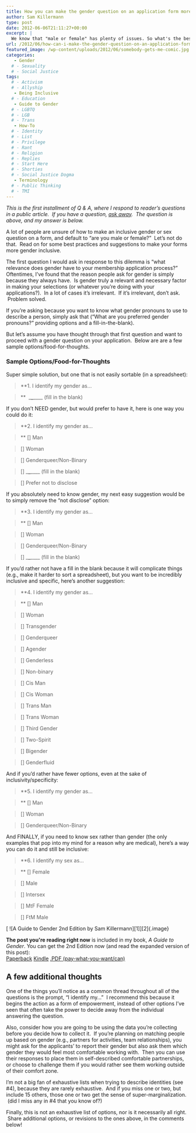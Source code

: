 ```yaml
---
title: How you can make the gender question on an application form more inclusive
author: Sam Killermann
type: post
date: 2012-06-06T21:11:27+00:00
excerpt: |
  We know that "male or female" has plenty of issues. So what's the best way? Here are a few options to get you started.
url: /2012/06/how-can-i-make-the-gender-question-on-an-application-form-more-inclusive/
featured_image: /wp-content/uploads/2012/06/somebody-gets-me-comic.jpg
categories: 
   - Gender
  # - Sexuality
  # - Social Justice
tags:
  # - Activism
  # - Allyship
   - Being Inclusive
  # - Education
   - Guide to Gender
  # - LGBTQ
  # - LGB
  # - Trans
   - How-To
  # - Identity
  # - List
  # - Privilege
  # - Rant
  # - Religion
  # - Replies
  # - Start Here
  # - Shorties
  # - Social Justice Dogma
   - Terminology
  # - Public Thinking
  # - TMI
---
```

<address>
  This is the first installment of Q & A, where I respond to reader&#8217;s questions in a public article.  If you have a question, <a title="Contact" href="/contact/">ask away</a>.  The question is above, and my answer is below.
</address>

A lot of people are unsure of how to make an inclusive gender or sex question on a form, and default to &#8220;are you male or female?&#8221;  Let&#8217;s not do that.  Read on for some best practices and suggestions to make your forms more gender inclusive.
  
<!--more-->

The first question I would ask in response to this dilemma is &#8220;what relevance does gender have to your membership application process?&#8221; Oftentimes, I&#8217;ve found that the reason people ask for gender is simply because they always have.  Is gender truly a relevant and necessary factor in making your selections (or whatever you&#8217;re doing with your applications?).  In a lot of cases it&#8217;s irrelevant.  If it&#8217;s irrelevant, don&#8217;t ask.  Problem solved.

If you&#8217;re asking because you want to know what gender pronouns to use to describe a person, simply ask that (&#8220;What are you preferred gender pronouns?&#8221; providing options and a fill-in-the-blank).

But let&#8217;s assume you have thought through that first question and want to proceed with a gender question on your application.  Below are are a few sample options/food-for-thoughts.

### Sample Options/Food-for-Thoughts

Super simple solution, but one that is not easily sortable (in a spreadsheet):

> **1. I identify my gender as&#8230;
  
>**  \___\___\____ (fill in the blank)

If you don&#8217;t NEED gender, but would prefer to have it, here is one way you could do it:

> **2. I identify my gender as&#8230;
  
>** [] Man
  
> [] Woman
  
> [] Genderqueer/Non-Binary
  
> [] \___\___\____ (fill in the blank)
  
> [] Prefer not to disclose

If you absolutely need to know gender, my next easy suggestion would be to simply remove the &#8220;not disclose&#8221; option:

> **3. I identify my gender as&#8230;
  
>** [] Man
  
> [] Woman
  
> [] Genderqueer/Non-Binary
  
> [] \___\___\____ (fill in the blank)

If you&#8217;d rather not have a fill in the blank because it will complicate things (e.g., make it harder to sort a spreadsheet), but you want to be incredibly inclusive and specific, here&#8217;s another suggestion:

> **4. I identify my gender as&#8230;
  
>** [] Man
  
> [] Woman
  
> [] Transgender
  
> [] Genderqueer
  
> [] Agender
  
> [] Genderless
  
> [] Non-binary
  
> [] Cis Man
  
> [] Cis Woman
  
> [] Trans Man
  
> [] Trans Woman
  
> [] Third Gender
  
> [] Two-Spirit
  
> [] Bigender
  
> [] Genderfluid

And if you&#8217;d rather have fewer options, even at the sake of inclusivity/specificity:

> **5. I identify my gender as&#8230;
  
>** [] Man
  
> [] Woman
  
> [] Genderqueer/Non-Binary

And FINALLY, if you need to know sex rather than gender (the only examples that pop into my mind for a reason why are medical), here&#8217;s a way you can do it and still be inclusive:

> **6. I identify my sex as&#8230;
  
>** [] Female
  
> [] Male
  
> [] Intersex
  
> [] MtF Female
  
> [] FtM Male

<aside class="heyHeyLook g2g2"> 
            [ 
            ![A Guide to Gender 2nd Edition by Sam Killermann][1]][2]{.image} 

<div class="aside--text">
  <p>
    <strong>The post you're reading right now</strong> is included in my book, <em>A Guide to Gender</em>. You can get the 2nd Edition now (and read the expanded version of this post):<br /> <a href="https://amzn.to/2li0YWS" alt="Get A Guide to Gender 2nd Edition Paperback">Paperback</a> <a href="https://amzn.to/2li3Pzn" alt="Get A Guide to Gender 2nd Edition Kindle">Kindle</a> <a href="https://gum.co/g2g2" alt="Get A Guide to Gender 2nd Edition PDF">.PDF (pay-what-you-want/can) </a>
  </p>
</div></aside>

## A few additional thoughts

One of the things you&#8217;ll notice as a common thread throughout all of the questions is the prompt, &#8220;I identify my&#8230;&#8221;  I recommend this because it begins the action as a form of empowerment, instead of other options I&#8217;ve seen that often take the power to decide away from the individual answering the question.

Also, consider how you are going to be using the data you&#8217;re collecting before you decide how to collect it.  If you&#8217;re planning on matching people up based on gender (e.g., partners for activities, team relationships), you might ask for the applicants&#8217; to report their gender but also ask them which gender they would feel most comfortable working with.  Then you can use their responses to place them in self-described comfortable partnerships, or choose to challenge them if you would rather see them working outside of their comfort zone.

I&#8217;m not a big fan of exhaustive lists when trying to describe identities (see #4), because they are rarely exhaustive.  And if you miss one or two, but include 15 others, those one or two get the sense of super-marginalization.  (did I miss any in #4 that you know of?)

Finally, this is not an exhaustive list of options, nor is it necessarily all right.  Share additional options, or revisions to the ones above, in the comments below!

 [1]: https://0afb8f23-e02f-4bd2-a9ce-bafa1dce6d8c.app.getshifter.io:27047/wp-content/themes/ipm4/library/images/a-guide-to-gender-2nd-edition-sam-killermann-200.jpg
 [2]: https://bit.ly/2m4IAFr "A Guide to Gender 2nd Edition by Sam Killermann"
